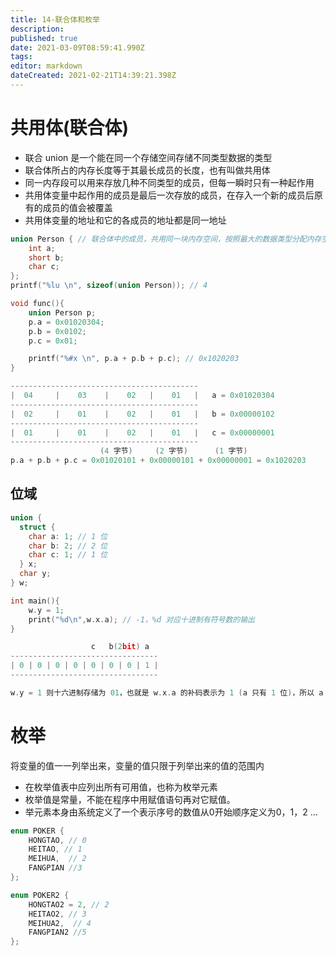 ```yaml
---
title: 14-联合体和枚举
description: 
published: true
date: 2021-03-09T08:59:41.990Z
tags: 
editor: markdown
dateCreated: 2021-02-21T14:39:21.398Z
---
```


# 共用体(联合体)

- 联合 union 是一个能在同一个存储空间存储不同类型数据的类型
- 联合体所占的内存长度等于其最长成员的长度，也有叫做共用体
- 同一内存段可以用来存放几种不同类型的成员，但每一瞬时只有一种起作用
- 共用体变量中起作用的成员是最后一次存放的成员，在存入一个新的成员后原有的成员的值会被覆盖
- 共用体变量的地址和它的各成员的地址都是同一地址

```c
union Person { // 联合体中的成员，共用同一块内存空间，按照最大的数据类型分配内存空间
    int a;
    short b;
    char c;
};
printf("%lu \n", sizeof(union Person)); // 4

void func(){
    union Person p;
    p.a = 0x01020304;
    p.b = 0x0102;
    p.c = 0x01;

    printf("%#x \n", p.a + p.b + p.c); // 0x1020203
}

------------------------------------------
|  04     |    03    |    02   |    01   |   a = 0x01020304
------------------------------------------
|  02     |    01    |    02   |    01   |   b = 0x00000102
------------------------------------------
|  01     |    01    |    02   |    01   |   c = 0x00000001
------------------------------------------
                    (4 字节)     (2 字节)      (1 字节)
p.a + p.b + p.c = 0x01020101 + 0x00000101 + 0x00000001 = 0x1020203
```

## 位域

```c
union {
  struct {
    char a: 1; // 1 位
    char b: 2; // 2 位
    char c: 1; // 1 位
  } x;
  char y;
} w;

int main(){
    w.y = 1;
    print("%d\n",w.x.a); // -1，%d 对应十进制有符号数的输出
}
```

```c
                  c   b(2bit) a 
---------------------------------
| 0 | 0 | 0 | 0 | 0 | 0 | 0 | 1 |
---------------------------------

w.y = 1 则十六进制存储为 01，也就是 w.x.a 的补码表示为 1 (a 只有 1 位)，所以 a 的值是 -1
```


# 枚举

将变量的值一一列举出来，变量的值只限于列举出来的值的范围内

- 在枚举值表中应列出所有可用值，也称为枚举元素
- 枚举值是常量，不能在程序中用赋值语句再对它赋值。
- 举元素本身由系统定义了一个表示序号的数值从0开始顺序定义为0，1，2 …

```c
enum POKER {
    HONGTAO, // 0
    HEITAO, // 1
    MEIHUA,  // 2
    FANGPIAN //3
};

enum POKER2 {
    HONGTAO2 = 2, // 2
    HEITAO2, // 3
    MEIHUA2,  // 4
    FANGPIAN2 //5
};
```
